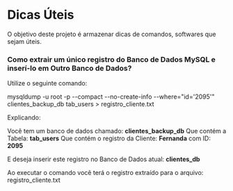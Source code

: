 Dicas Úteis
===================

O objetivo deste projeto é armazenar dicas de comandos, softwares que sejam úteis.


### Como extrair um único registro do Banco de Dados MySQL e inserí-lo em Outro Banco de Dados?

Utilize o seguinte comando:

mysqldump -u root -p --compact --no-create-info --where="id='2095'" clientes_backup_db tab_users > registro_cliente.txt


Explicando:

Você tem um banco de dados chamado: **clientes_backup_db**
Que contém a Tabela: **tab_users**
Que contém o registro da Cliente: **Fernanda** com ID: **2095**


E deseja inserir este registro no Banco de Dados atual: **clientes_db**

Ao executar o comando você terá o registro extraído para o arquivo: registro_cliente.txt




